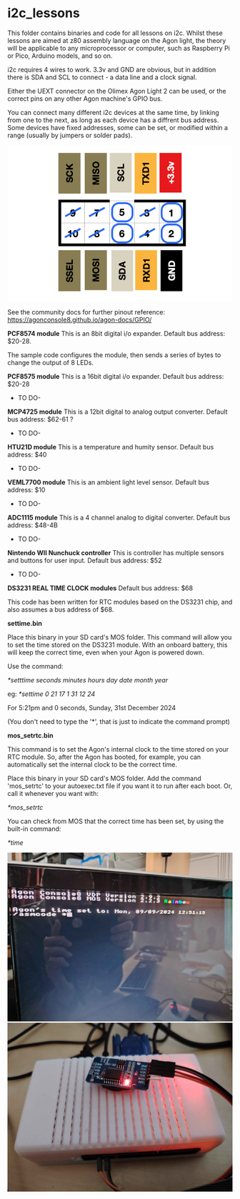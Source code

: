 # i2c_lessons
This folder contains binaries and code for all lessons on i2c. Whilst these lessons are aimed at z80 assembly language on the Agon light, the theory will be applicable to any microprocessor or computer, such as Raspberry Pi or Pico, Arduino models, and so on.

i2c requires 4 wires to work. 3.3v and GND are obvious, but in addition there is SDA and SCL to connect - a data line and a clock signal.

Either the UEXT connector on the Olimex Agon Light 2 can be used, or the correct pins on any other Agon machine's GPIO bus.

You can connect many different i2c devices at the same time, by linking from one to the next, as long as each device has a diffrent bus address. Some devices have fixed addresses, some can be set, or modified within a range (usually by jumpers or solder pads).

![](./io_uext2.png)

See the community docs for further pinout reference:
https://agonconsole8.github.io/agon-docs/GPIO/

<B>PCF8574 module</B>
This is an 8bit digital i/o expander.
Default bus address: $20-28.

The sample code configures the module, then sends a series of bytes to change the output of 8 LEDs.

<B>PCF8575 module</B>
This is a 16bit digital i/o expander.
Default bus address: $20-28

- TO DO-

<B>MCP4725 module</B>
This is a 12bit digital to analog output converter.
Default bus address: $62-61 ?

- TO DO-

<B>HTU21D module</B>
This is a temperature and humity sensor.
Default bus address: $40

- TO DO-

<B>VEML7700 module</B>
This is an ambient light level sensor.
Default bus address: $10

- TO DO-

<B>ADC1115 module</B>
This is a 4 channel analog to digital converter.
Default bus address: $48-4B

- TO DO-

<B>Nintendo WII Nunchuck controller</B>
This is controller has multiple sensors and buttons for user input.
Default bus address: $52

- TO DO-

<B>DS3231 REAL TIME CLOCK modules</B>
Default bus address: $68

This code has been written for RTC modules based on the DS3231 chip, and also assumes a bus address of $68.

<b>settime.bin</b>

Place this binary in your SD card's MOS folder. This command will allow you to set the time stored on the DS3231 module. With an onboard battery, this will keep the correct time, even when your Agon is powered down.

Use the command:

<i>*setttime seconds minutes hours day date month year</i>

eg: 
<i>*settime 0 21 17 1 31 12 24</i>

For 5:21pm and 0 seconds, Sunday, 31st December 2024

(You don't need to type the '*', that is just to indicate the command prompt)



<b>mos_setrtc.bin</b>

This command is to set the Agon's internal clock to the time stored on your RTC module. So, after the Agon has booted, for example, you can automatically set the internal clock to be the correct time.

Place this binary in your SD card's MOS folder.
Add the command 'mos_setrtc' to your autoexec.txt file if you want it to run after each boot.
Or, call it whenever you want with:

<i>*mos_setrtc</i>

You can check from MOS that the correct time has been set, by using the built-in command:

<i>*time</i>


![](./agontime.jpg)
![](./rtc%20module.jpg)

